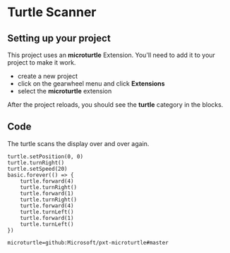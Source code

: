 # Turtle Scanner

## Setting up your project

This project uses an **microturtle** Extension. You'll need to add it to your project to make it work.

* create a new project
* click on the gearwheel menu and click **Extensions**
* select the **microturtle** extension

After the project reloads, you should see the **turtle** category in the blocks.

## Code

The turtle scans the display over and over again.

```blocks
turtle.setPosition(0, 0)
turtle.turnRight()
turtle.setSpeed(20)
basic.forever(() => {
    turtle.forward(4)
    turtle.turnRight()
    turtle.forward(1)
    turtle.turnRight()
    turtle.forward(4)
    turtle.turnLeft()
    turtle.forward(1)
    turtle.turnLeft()
})
```

```package
microturtle=github:Microsoft/pxt-microturtle#master
```
